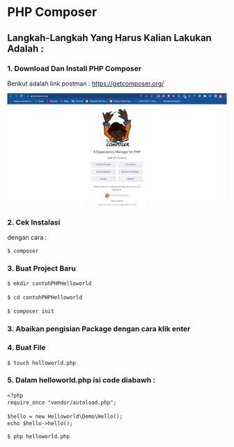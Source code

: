 # PHP Composer

## Langkah-Langkah Yang Harus Kalian Lakukan Adalah :

### 1. Download Dan Install PHP Composer

Berikut adalah link postman : https://getcomposer.org/

![1](1p.PNG)

### 2. Cek Instalasi

dengan cara :

```
$ composer
```

### 3. Buat Project Baru

```
$ mkdir contohPHPHelloworld

$ cd contohPHPHelloworld

$ composer init
```

### 3. Abaikan pengisian Package dengan cara klik enter

### 4. Buat File

```
$ touch helloworld.php
```

### 5. Dalam helloworld.php isi code diabawh :

```
<?php
require_once "vendor/autoload.php";

$hello = new Helloworld\Demo\Hello();
echo $hello->hello();

```

```
$ php helloworld.php
```
